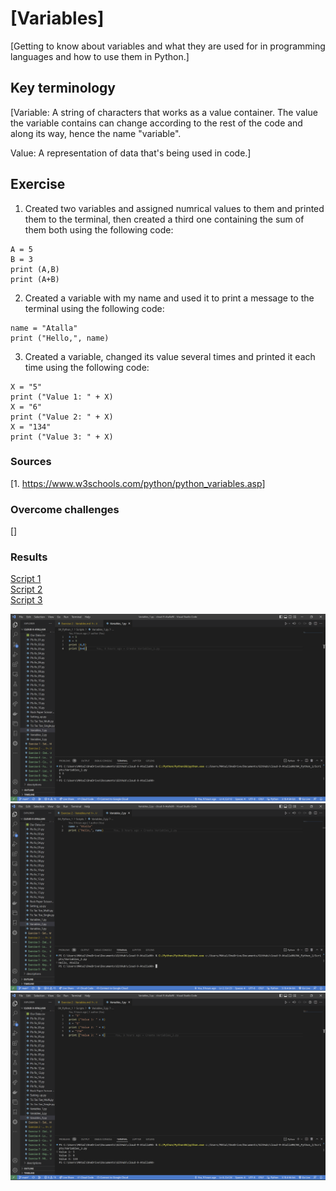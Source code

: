 # [Variables]

[Getting to know about variables and what they are used for in programming languages and how to use them in Python.]

## Key terminology

[Variable: A string of characters that works as a value container. The value the variable contains can change according to the rest of the code and along its way, hence the name "variable".

Value: A representation of data that's being used in code.]

## Exercise
1. Created two variables and assigned numrical values to them and printed them to the terminal, then created a third one containing the sum of them both using the following code:
~~~
A = 5
B = 3
print (A,B)
print (A+B)
~~~

2. Created a variable with my name and used it to print a message to the terminal using the following code:
~~~
name = "Atalla"
print ("Hello,", name)
~~~

3. Created a variable, changed its value several times and printed it each time using the following code:
~~~
X = "5"
print ("Value 1: " + X)
X = "6" 
print ("Value 2: " + X)
X = "134"
print ("Value 3: " + X)
~~~

### Sources

[1. <https://www.w3schools.com/python/python_variables.asp>]

### Overcome challenges

[]

### Results

[Script 1](https://github.com/Techgrounds-Cloud-9/cloud-9-Atalla90/blob/009b3463fa0f88e7ef277041e4bf4fccbdcdd6d8/04_Python_1/Scripts/Variables_1.py)  
[Script 2](https://github.com/Techgrounds-Cloud-9/cloud-9-Atalla90/blob/009b3463fa0f88e7ef277041e4bf4fccbdcdd6d8/04_Python_1/Scripts/Variables_2.py)  
[Script 3](https://github.com/Techgrounds-Cloud-9/cloud-9-Atalla90/blob/009b3463fa0f88e7ef277041e4bf4fccbdcdd6d8/04_Python_1/Scripts/Variables_3.py)

![Variables_1](https://github.com/Techgrounds-Cloud-9/cloud-9-Atalla90/blob/fe0094b0c2482ad9a2fec3e9c99767a0ab307585/00_includes/Python/Variables_1.png)
![Variables_2](https://github.com/Techgrounds-Cloud-9/cloud-9-Atalla90/blob/fe0094b0c2482ad9a2fec3e9c99767a0ab307585/00_includes/Python/Variables_2.png)
![Variables_3](https://github.com/Techgrounds-Cloud-9/cloud-9-Atalla90/blob/fe0094b0c2482ad9a2fec3e9c99767a0ab307585/00_includes/Python/Variables_3.png)
